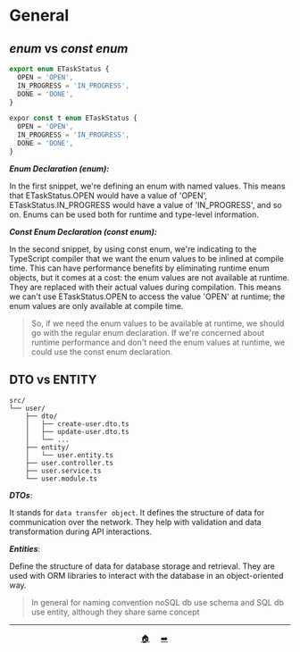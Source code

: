 # General

## _enum_ vs _const enum_

```ts
export enum ETaskStatus {
  OPEN = 'OPEN',
  IN_PROGRESS = 'IN_PROGRESS',
  DONE = 'DONE',
}

expor const t enum ETaskStatus {
  OPEN = 'OPEN',
  IN_PROGRESS = 'IN_PROGRESS',
  DONE = 'DONE',
}
```

**_Enum Declaration (enum):_**

In the first snippet, we're defining an enum with named values. This means that ETaskStatus.OPEN would have a value of 'OPEN', ETaskStatus.IN_PROGRESS would have a value of 'IN_PROGRESS', and so on. Enums can be used both for runtime and type-level information.

**_Const Enum Declaration (const enum):_**

In the second snippet, by using const enum, we're indicating to the TypeScript compiler that we want the enum values to be inlined at compile time. This can have performance benefits by eliminating runtime enum objects, but it comes at a cost: the enum values are not available at runtime. They are replaced with their actual values during compilation. This means we can't use ETaskStatus.OPEN to access the value 'OPEN' at runtime; the enum values are only available at compile time.

> So, if we need the enum values to be available at runtime, we should go with the regular enum declaration. If we're concerned about runtime performance and don't need the enum values at runtime, we could use the const enum declaration.

## DTO vs ENTITY

```
src/
└── user/
    ├── dto/
    │   ├── create-user.dto.ts
    │   ├── update-user.dto.ts
    │   └── ...
    ├── entity/
    │   └── user.entity.ts
    ├── user.controller.ts
    ├── user.service.ts
    └── user.module.ts
```

**_DTOs_**:

It stands for `data transfer object`. It defines the structure of data for communication over the network. They help with validation and data transformation during API interactions.

**_Entities_**:

Define the structure of data for database storage and retrieval. They are used with ORM libraries to interact with the database in an object-oriented way.

> In general for naming convention noSQL db use schema and SQL db use entity, although they share same concept

---

<center>

&nbsp;&nbsp;&nbsp; [🏠](../README.md) &nbsp;&nbsp;&nbsp; [➡️](./1.setup.md)

</center>
